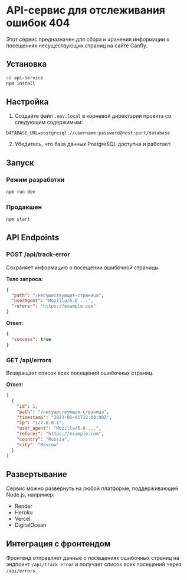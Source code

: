 # API-сервис для отслеживания ошибок 404

Этот сервис предназначен для сбора и хранения информации о посещениях несуществующих страниц на сайте Canfly.

## Установка

```bash
cd api-service
npm install
```

## Настройка

1. Создайте файл `.env.local` в корневой директории проекта со следующим содержимым:

```
DATABASE_URL=postgresql://username:password@host:port/database
```

2. Убедитесь, что база данных PostgreSQL доступна и работает.

## Запуск

### Режим разработки

```bash
npm run dev
```

### Продакшен

```bash
npm start
```

## API Endpoints

### POST /api/track-error

Сохраняет информацию о посещении ошибочной страницы.

**Тело запроса:**

```json
{
  "path": "/несуществующая-страница",
  "userAgent": "Mozilla/5.0 ...",
  "referer": "https://example.com"
}
```

**Ответ:**

```json
{
  "success": true
}
```

### GET /api/errors

Возвращает список всех посещений ошибочных страниц.

**Ответ:**

```json
[
  {
    "id": 1,
    "path": "/несуществующая-страница",
    "timestamp": "2023-05-01T12:00:00Z",
    "ip": "127.0.0.1",
    "user_agent": "Mozilla/5.0 ...",
    "referer": "https://example.com",
    "country": "Russia",
    "city": "Moscow"
  }
]
```

## Развертывание

Сервис можно развернуть на любой платформе, поддерживающей Node.js, например:

- Render
- Heroku
- Vercel
- DigitalOcean

## Интеграция с фронтендом

Фронтенд отправляет данные о посещениях ошибочных страниц на эндпоинт `/api/track-error` и получает список всех посещений через `/api/errors`. 